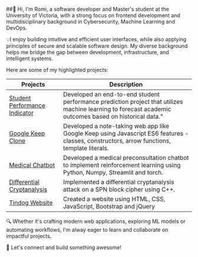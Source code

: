 ##👋 Hi, I'm Romi, a software developer and Master's student at the University of Victoria, with a strong focus on frontend development and multidisciplinary background in Cybersecurity, Machine Learning and DevOps. 

💡I enjoy building intuitive and efficient user interfaces, while also applying principles of secure and scalable software design. 
My diverse background helps me bridge the gap between development, infrastructure, and intelligent systems.

Here are some of my highlighted projects:

| Projects                                               | Description                                          |
| ------------------------------------------------------ | ---------------------------------------------------- |
| [Student Performance Indicator](https://github.com/romi-bohmra/machineLearning) | Developed an end-to-end student performance prediction project that utilizes machine learning to forecast academic outcomes based on historical data."
| [Google Keep Clone](https://github.com/romi-bohmra/Google-Keep-Clone)                              | Developed a note-taking web app like Google Keep using Javascript ES6 features - classes, constructors, arrow functions, template literals.                                         |
| [Medical Chatbot](https://github.com/romi-bohmra/medicalChatbot)                              | Developed a medical preconsultation chatbot to implement reinforcement learning using Python, Numpy, Streamlit and torch.                                         |
| [Differential Cryptanalysis](https://github.com/romi-bohmra/differential_cryptanalysis)       | Implemented a differential cryptanalysis attack on a SPN block cipher using C++.               |
| [Tindog Website](https://github.com/romi-bohmra/tindogwebsite)       | Created a website using HTML, CSS, JavaScript, Bootstrap and jQuery             |


🔍 Whether it's crafting modern web applications, exploring ML models or automating workflows, I'm alway eager to learn and collaborate on impactful projects.

🚀 Let's connect and build something awesome! 
<!--
**romi-bohmra/romi-bohmra** is a ✨ _special_ ✨ repository because its `README.md` (this file) appears on your GitHub profile.

Here are some ideas to get you started:

- 🔭 I’m currently working on ...
- 🌱 I’m currently learning ...
- 👯 I’m looking to collaborate on ...
- 🤔 I’m looking for help with ...
- 💬 Ask me about ...
- 📫 How to reach me: ...
- 😄 Pronouns: ...
- ⚡ Fun fact: ...
-->
